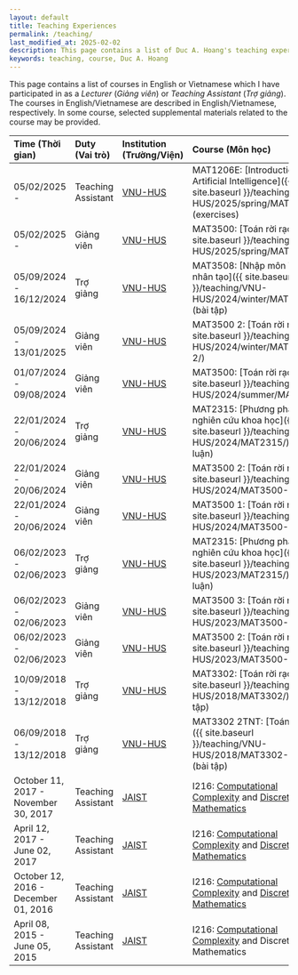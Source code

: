 ```yaml
---
layout: default
title: Teaching Experiences
permalink: /teaching/
last_modified_at: 2025-02-02
description: This page contains a list of Duc A. Hoang's teaching experiences
keywords: teaching, course, Duc A. Hoang
---
```


This page contains a list of courses in English or Vietnamese which I have participated in as a *Lecturer* (*Giảng viên*) or *Teaching Assistant* (*Trợ giảng*).
The courses in English/Vietnamese are described in English/Vietnamese, respectively.
In some course, selected supplemental materials related to the course may be provided.

| Time (Thời gian) | Duty (Vai trò) | Institution (Trường/Viện) | Course (Môn học) |
|:-----|:-----|:------------|:-------|
| 05/02/2025 - | Teaching Assistant | [VNU-HUS](http://hus.vnu.edu.vn/) | MAT1206E: [Introduction to Artificial Intelligence]({{ site.baseurl }}/teaching/VNU-HUS/2025/spring/MAT1206E/) (exercises) |
| 05/02/2025 - | Giảng viên | [VNU-HUS](http://hus.vnu.edu.vn/) | MAT3500: [Toán rời rạc]({{ site.baseurl }}/teaching/VNU-HUS/2025/spring/MAT3500/) |
| 05/09/2024 - 16/12/2024 | Trợ giảng | [VNU-HUS](http://hus.vnu.edu.vn/) | MAT3508: [Nhập môn Trí tuệ nhân tạo]({{ site.baseurl }}/teaching/VNU-HUS/2024/winter/MAT3508/) (bài tập) |
| 05/09/2024 - 13/01/2025 | Giảng viên | [VNU-HUS](http://hus.vnu.edu.vn/) | MAT3500 2: [Toán rời rạc]({{ site.baseurl }}/teaching/VNU-HUS/2024/winter/MAT3500-2/) |
| 01/07/2024 - 09/08/2024 | Giảng viên | [VNU-HUS](http://hus.vnu.edu.vn/) | MAT3500: [Toán rời rạc]({{ site.baseurl }}/teaching/VNU-HUS/2024/summer/MAT3500/) |
| 22/01/2024 - 20/06/2024 | Trợ giảng | [VNU-HUS](http://hus.vnu.edu.vn/) | MAT2315: [Phương pháp nghiên cứu khoa học]({{ site.baseurl }}/teaching/VNU-HUS/2024/MAT2315/) (tiểu luận) |
| 22/01/2024 - 20/06/2024 | Giảng viên | [VNU-HUS](http://hus.vnu.edu.vn/) | MAT3500 2: [Toán rời rạc]({{ site.baseurl }}/teaching/VNU-HUS/2024/MAT3500-2/) |
| 22/01/2024 - 20/06/2024 | Giảng viên | [VNU-HUS](http://hus.vnu.edu.vn/) | MAT3500 1: [Toán rời rạc]({{ site.baseurl }}/teaching/VNU-HUS/2024/MAT3500-1/) |
| 06/02/2023 - 02/06/2023 | Trợ giảng | [VNU-HUS](http://hus.vnu.edu.vn/) | MAT2315: [Phương pháp nghiên cứu khoa học]({{ site.baseurl }}/teaching/VNU-HUS/2023/MAT2315/) (tiểu luận) |
| 06/02/2023 - 02/06/2023 | Giảng viên | [VNU-HUS](http://hus.vnu.edu.vn/) | MAT3500 3: [Toán rời rạc]({{ site.baseurl }}/teaching/VNU-HUS/2023/MAT3500-3/) |
| 06/02/2023 - 02/06/2023 | Giảng viên | [VNU-HUS](http://hus.vnu.edu.vn/) | MAT3500 2: [Toán rời rạc]({{ site.baseurl }}/teaching/VNU-HUS/2023/MAT3500-2/) |
| 10/09/2018 - 13/12/2018 | Trợ giảng | [VNU-HUS](http://hus.vnu.edu.vn/) | MAT3302: [Toán rời rạc]({{ site.baseurl }}/teaching/VNU-HUS/2018/MAT3302/) (bài tập) |
| 06/09/2018 - 13/12/2018 | Trợ giảng | [VNU-HUS](http://hus.vnu.edu.vn/) | MAT3302 2TNT: [Toán rời rạc]({{ site.baseurl }}/teaching/VNU-HUS/2018/MAT3302-2TNT/) (bài tập) |
| October 11, 2017 - November 30, 2017 | Teaching Assistant | [JAIST](http://www.jaist.ac.jp/) | I216: [Computational Complexity](http://www.jaist.ac.jp/~uehara/course/2017/i216e/) and [Discrete Mathematics](http://www.jaist.ac.jp/~fujisaki/2017/i216e) |
| April 12, 2017 - June 02, 2017 | Teaching Assistant | [JAIST](http://www.jaist.ac.jp/) | I216: [Computational Complexity](http://www.jaist.ac.jp/~uehara/course/2017/i216/) and [Discrete Mathematics](http://www.jaist.ac.jp/~fujisaki/2017/i216) |
| October 12, 2016 - December 01, 2016 | Teaching Assistant | [JAIST](http://www.jaist.ac.jp/) | I216: [Computational Complexity](http://www.jaist.ac.jp/~uehara/course/2016/i216e/) and [Discrete Mathematics](http://www.jaist.ac.jp/~uehara/course/2016/i216e/) |
| April 08, 2015 - June 05, 2015 | Teaching Assistant | [JAIST](http://www.jaist.ac.jp/) | I216: [Computational Complexity](http://www.jaist.ac.jp/~uehara/course/2015/i216e/) and Discrete Mathematics |
